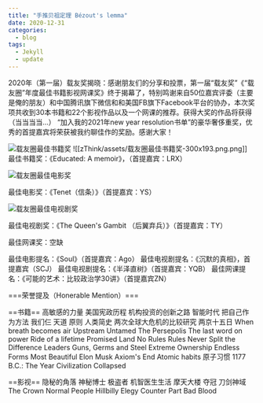 ```yaml
---
title: "手推贝祖定理 Bézout's lemma"
date: 2020-12-31
categories:
  - blog
tags:
  - Jekyll
  - update
---
```

2020年（第一届）载友奖揭晓：感谢朋友们的分享和投票，第一届“载友奖”《“载友圈”年度最佳书籍影视网课奖》终于揭幕了，特别鸣谢来自50位嘉宾评委（主要是俺的朋友）和中国腾讯旗下微信和和美国FB旗下Facebook平台的协办，本次奖项共收到30本书籍和22个影视作品以及一个网课的推荐。获得大奖的作品将获得 （当当当当...） “加入我的2021年new year resolution书单”的豪华奢侈重奖，优秀的首提嘉宾将荣获被我约聊佳作的奖励。感谢大家！

![载友圈最佳书籍奖](https://blog.zzn.im/wp-content/uploads/2020/12/载友圈最佳书籍奖-300x193.png)
![[zThink/assets/载友圈最佳书籍奖-300x193.png.png]]
最佳书籍奖：《Educated: A memoir》，（首提嘉宾：LRX）

![载友圈最佳电影奖](https://blog.zzn.im/wp-content/uploads/2020/12/载友圈最佳电影奖-300x193.png)

最佳电影奖：《Tenet（信条）》（首提嘉宾：YS）

![载友圈最佳电视剧奖](https://blog.zzn.im/wp-content/uploads/2020/12/载友圈最佳电视剧奖-300x193.png)

最佳电视剧奖：《The Queen's Gambit （后翼弃兵）》（首提嘉宾：TY）

最佳网课奖：空缺

最佳电影提名：《Soul》（首提嘉宾：Ago）
最佳电视剧提名：《沉默的真相》，首提嘉宾（SCJ）
最佳电视剧提名：《半泽直树》（首提嘉宾：YQB）
最佳网课提名：《可能的艺术：比较政治学30讲》（首提嘉宾ZN）

===荣誉提及（Honerable Mention）===

==书籍==
高敏感的力量
美国宪政历程
机构投资的创新之路
智能时代
把自己作为方法
我们仨
天道
原则
人类简史
两次全球大危机的比较研究
两京十五日
When breath becomes air
Upstream
Untamed
The Persepolis
The last word on power
Ride of a lifetime
Promised Land
No Rules Rules
Never Split the Difference
Leaders
Guns, Germs and Steel
Extreme Ownership
Endless Forms Most Beautiful
Elon Musk
Axiom's End
Atomic habits 原子习惯
1177 B.C.: The Year Civilization Collapsed

==影视==
隐秘的角落
神秘博士
极盗者
机智医生生活
摩天大楼
夺冠
刀剑神域
The Crown
Normal People
Hillbilly Elegy
Counter Part
Bad Blood